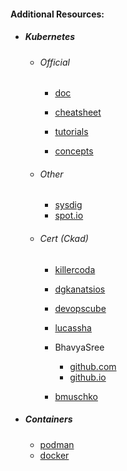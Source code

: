 #### Additional Resources:



- ##### Kubernetes
    - ###### Official
        - [doc](https://kubernetes.io/docs/home/)

        - [cheatsheet](https://kubernetes.io/docs/reference/kubectl/cheatsheet)
        
        - [tutorials](https://kubernetes.io/docs/tutorials)
        - [concepts](https://kubernetes.io/docs/concepts/architecture/nodes)

    - ###### Other

        - [sysdig](https://sysdig.com/learn-cloud-native/kubernetes-101)
        - [spot.io](https://spot.io/resources/kubernetes-architecture)

    - ###### Cert (Ckad)

  
        - [killercoda](https://killercoda.com/)

        - [dgkanatsios](https://github.com/dgkanatsios/CKAD-exercises)

        - [devopscube](https://devopscube.com/ckad-exam-study-guide/)

        - [lucassha](https://github.com/lucassha/CKAD-resources)

        - BhavyaSree
            - [github.com](https://github.com/BhavyaSree/kubernetes-CKAD/tree/master)
            - [github.io](https://bhavyasree.github.io/kubernetes-CKAD/01.kubernetes-architecture/)
       
        - [bmuschko](https://github.com/bmuschko/ckad-crash-course  )
          
- ##### Containers    

    - [podman](https://podman.io/docs)
    - [docker](https://docs.docker.com/)






